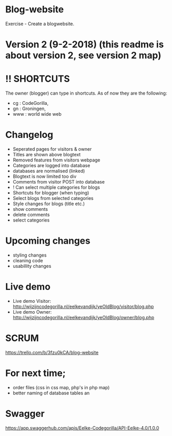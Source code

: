 # Blog-website
Exercise - Create a blogwebsite. 

# Version 2 (9-2-2018) (this readme is about version 2, see version 2 map)

# !! SHORTCUTS
The owner (blogger) can type in shortcuts. As of now they are the following:
- cg : CodeGorilla,
- gn : Groningen,
- www : world wide web

# Changelog
- Seperated pages for visitors & owner
- Titles are shown above blogtext 
- Removed features from visitors webpage
- Categories are logged into database
- databases are normalised (linked)
- Blogtext is now limited too div
- Comments from visitor POST into database
- ! Can select multiple categories for blogs
- Shortcuts for blogger (when typing)
- Select blogs from selected categories
- Style changes for blogs (title etc.)
- show comments
- delete comments
- select categories

# Upcoming changes
- styling changes
- cleaning code
- usabillity changes

# Live demo
- Live demo Visitor: http://wijzijncodegorilla.nl/eelkevandijk/yeOldBlog/visitor/blog.php
- Live demo Owner: http://wijzijncodegorilla.nl/eelkevandijk/yeOldBlog/owner/blog.php

# SCRUM
https://trello.com/b/3fzu0kCA/blog-website

# For next time;
- order files (css in css map, php's in php map)
- better naming of database tables an

# Swagger 
https://app.swaggerhub.com/apis/Eelke-Codegorilla/API-Eelke-4.0/1.0.0
